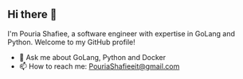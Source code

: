 ## Hi there 👋

I'm Pouria Shafiee, a software engineer with expertise in GoLang and Python. Welcome to my GitHub profile!

- 💬 Ask me about GoLang, Python and Docker
- 📫 How to reach me: PouriaShafieeit@gmail.com
